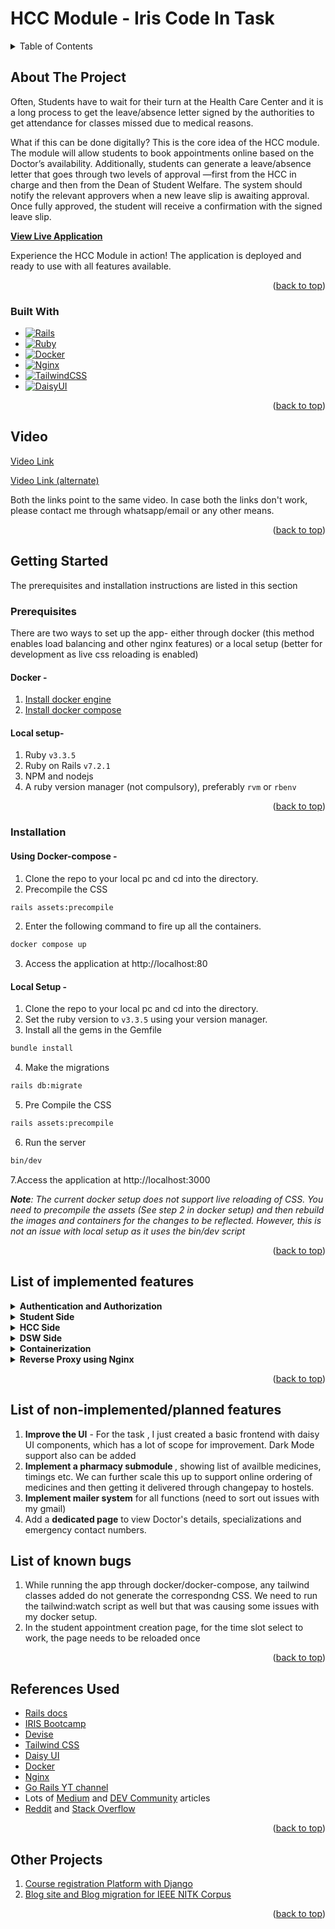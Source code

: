 # HCC Module - Iris Code In Task

<!-- TABLE OF CONTENTS -->
<details>
  <summary>Table of Contents</summary>
  
  - [About the Project](#about-the-project)
  - [Video](#video)
  - [Getting Started](#getting-started)
  - [List of Implemented feautures](#list-of-implemented-features)
  - [List of Non Implemented/Planned Features](#list-of-non-implementedplanned-features)
  - [List of Known Bugs](#list-of-known-bugs)
  - [References used](#references-used)
  - [Other projects](#other-projects)
</details>



<!-- ABOUT THE PROJECT -->
## About The Project

Often, Students have to wait for their turn at the Health Care Center and it is a long process to get the leave/absence letter signed by the authorities to get attendance for classes missed due to medical reasons.

What if this can be done digitally? This is the core idea of the HCC module. The module will allow students to book appointments online based on the Doctor’s availability. Additionally, students can generate a leave/absence letter that goes through two levels of approval —first from the HCC in charge and then from the Dean of Student Welfare. The system should notify the relevant approvers when a new leave slip is awaiting approval. Once fully approved, the student will receive a confirmation with the signed leave slip. 

**[View Live Application](https://hcc-module.onrender.com)**

Experience the HCC Module in action! The application is deployed and ready to use with all features available.


<p align="right">(<a href="#hcc-module---iris-code-in-task">back to top</a>)</p>



### Built With


* [![Rails][Rails]][Rails-url]
* [![Ruby][Ruby]][Ruby-url]
* [![Docker][Docker]][Docker-url]
* [![Nginx][Nginx]][Nginx-url]
* [![TailwindCSS][TailwindCSS]][TailwindCSS-url]
* [![DaisyUI][DaisyUI]][DaisyUI-url]

<p align="right">(<a href="#hcc-module---iris-code-in-task">back to top</a>)</p>


<!-- Video -->
## Video

[Video Link](https://drive.google.com/file/d/1-UXFlhJ_S9J-HQar8o3j_atGSXvyf_zZ/view?usp=sharing)

[Video Link (alternate)](https://new.express.adobe.com/id/urn:aaid:sc:AP:df25a095-c0d0-445a-ba83-eb3c713d7d24?invite=true&promoid=Z2G1FQKR&mv=other)

Both the links point to the same video. In case both the links don't work, please contact me through whatsapp/email or any other means.

<p align="right">(<a href="#hcc-module---iris-code-in-task">back to top</a>)</p>

## Getting Started

The prerequisites and installation instructions are listed in this section

### Prerequisites

There are two ways to set up the app- either through docker (this method enables load balancing and other nginx features) or a local setup (better for development as live css reloading is enabled)

#### Docker -

1. [Install docker engine](https://docs.docker.com/engine/install/)
2. [Install docker compose](https://docs.docker.com/compose/install/)

#### Local setup-

1. Ruby `v3.3.5`
2. Ruby on Rails `v7.2.1`
3. NPM and nodejs
4. A ruby version manager (not compulsory), preferably `rvm` or `rbenv`
 
<p align="right">(<a href="#hcc-module---iris-code-in-task">back to top</a>)</p>

### Installation


#### Using Docker-compose -

1. Clone the repo to your local pc and cd into the directory.
2. Precompile the CSS
```bash
rails assets:precompile
```
2. Enter the following command to fire up all the containers. 
  ```bash
  docker compose up
  ```
3. Access the application at http://localhost:80

#### Local Setup -

1. Clone the repo to your local pc and cd into the directory.
2. Set the ruby version to `v3.3.5` using your version manager.
3. Install all the gems in the Gemfile
```bash
bundle install
```
4. Make the migrations
```bash
rails db:migrate
```
5. Pre Compile the CSS 
```bash
rails assets:precompile
```
6. Run the server
```bash
bin/dev
```
7.Access the application at http://localhost:3000

_**Note**: The current docker setup does not support live reloading of CSS. You need to precompile the assets (See step 2 in docker setup) and then rebuild the images and containers for the changes to be reflected. However, this is not an issue with local setup as it uses the bin/dev script_

<p align="right">(<a href="#hcc-module---iris-code-in-task">back to top</a>)</p>


<!-- List of Implemented Features -->
## List of implemented features

<details>
<summary><strong>Authentication and Authorization</strong></summary>

1. User authentication with `devise` - Allowing users of all 3 roles- teacher,student and dsw to register, log in and logout from the website
2. Authorization and RBAC- There are three types of users on the site (students, HCC In Charge and DSW), having different permissions

</details>

<details>
<summary><strong>Student Side</strong></summary>

1. Landing page/ Dashboard with links to all features
2. Creation of Appointments by selecting doctor and then selecting time slots from the available ones (for that doctor)
3. Appointment management page to view all appointments
4. Individual Appointment page which shows appointment details and comments from hcc and dsw
5. Leave Letter management page which shows all appointments marked as visited
6. An option is provided to the student to create a leave letter or view existing one for visited appointments
7. Page to View leave letter contains details and comments
8. Form to create leave letter with date picker. If wrong dates are selected, then a notice is displayed to the user.

</details>

<details>
<summary><strong>HCC Side</strong></summary>

1. Landing page/ Dashboard with links to all features
2. Appointments Page to view requested and approved appointments
3. Individual Appointment with details and options to add comments, approve or mark as visited
4. Leave letter page to view requested and forwarded leave letters 
5. Indivisual leave letter pages to view deatils and forward/ comment on leave letters
6. Doctors and time slots management page with all controls
7. Forms to add doctors and time slots

</details>

<details>
<summary><strong>DSW Side</strong></summary>

1. Page to view all leave letters 
2. Page to view individual leave letters and comment/approve the letter

</details>

<details>
<summary><strong>Containerization</strong></summary>

Dockerized the web app to ensure availabilty across different operating systems and environments and to ensure easy local installation.

</details>

<details>
<summary><strong>Reverse Proxy using Nginx</strong></summary>

1. Load balanced the docker containers
2. Enabled health checks and backup server availability
3. Enabled gzip compression
4. Enabled caching 

</details>

<p align="right">(<a href="#hcc-module---iris-code-in-task">back to top</a>)</p>

<!-- List of non-implemented/planned features -->
## List of non-implemented/planned features

1. <strong>Improve the UI</strong> - For the task , I just created a basic frontend with daisy UI components, which has a lot of scope for improvement. Dark Mode support also can be added
2. <strong>Implement a pharmacy submodule </strong>, showing list of availble medicines, timings etc. We can further scale this up to support online ordering of medicines and then getting it delivered through changepay to hostels.
3. <strong>Implement mailer system</strong> for all functions (need to sort out issues with my gmail)
4. Add a <strong>dedicated page</strong> to view Doctor's details, specializations and emergency contact numbers.


<!-- List of known bugs -->
## List of known bugs

1. While running the app through docker/docker-compose, any tailwind classes added do not generate the correspondng CSS. We need to run the tailwind:watch script as well but that was causing some issues with my docker setup.
2. In the student appointment creation page, for the time slot select to work, the page needs to be reloaded once


<p align="right">(<a href="#hcc-module---iris-code-in-task">back to top</a>)</p>

<!-- References used -->
## References Used

* [Rails docs](https://guides.rubyonrails.org/)
* [IRIS Bootcamp](https://github.com/IRIS-NITK/IRIS-RoR-Bootcamp-2022)
* [Devise](https://github.com/heartcombo/devise)
* [Tailwind CSS ](https://tailwindcss.com/docs/installation)
* [Daisy UI](https://daisyui.com/docs/install/)
* [Docker](https://docs.docker.com/)
* [Nginx](https://www.javatpoint.com/nginx-tutorial)
* [Go Rails YT channel](https://www.youtube.com/@GorailsTV)
* Lots of [Medium](https://medium.com/) and [DEV Community](https://dev.to/) articles 
* [Reddit](https://www.reddit.com/) and [Stack Overflow](https://stackoverflow.com/)

<p align="right">(<a href="#hcc-module---iris-code-in-task">back to top</a>)</p>

<!-- Other Projects -->
## Other Projects

1. [Course registration Platform with Django](https://github.com/UtsavBhamra/course-registration-platform)
2. [Blog site and Blog migration for IEEE NITK Corpus](https://github.com/UtsavBhamra/ieee_corpus_blog)


<p align="right">(<a href="#hcc-module---iris-code-in-task">back to top</a>)</p>




<!-- MARKDOWN LINKS & IMAGES -->
<!-- https://www.markdownguide.org/basic-syntax/#reference-style-links -->
[Rails]: https://img.shields.io/badge/rails-CC0000?style=for-the-badge&logo=ruby-on-rails&logoColor=white
[Rails-url]: https://rubyonrails.org

[Ruby]: https://img.shields.io/badge/ruby-CC342D?style=for-the-badge&logo=ruby&logoColor=white
[Ruby-url]: https://www.ruby-lang.org

[TailwindCSS]: https://img.shields.io/badge/tailwindcss-38B2AC?style=for-the-badge&logo=tailwind-css&logoColor=white
[TailwindCSS-url]: https://tailwindcss.com

[DaisyUI]: https://img.shields.io/badge/daisyUI-5A67D8?style=for-the-badge&logo=daisyui&logoColor=white
[DaisyUI-url]: https://daisyui.com

[Docker]: https://img.shields.io/badge/docker-2496ED?style=for-the-badge&logo=docker&logoColor=white
[Docker-url]: https://www.docker.com

[Nginx]: https://img.shields.io/badge/nginx-269539?style=for-the-badge&logo=nginx&logoColor=white
[Nginx-url]: https://www.nginx.com